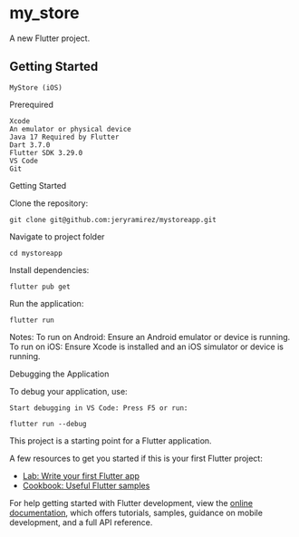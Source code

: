 # my_store

A new Flutter project.

## Getting Started

    MyStore (iOS)

Prerequired

    Xcode
    An emulator or physical device
    Java 17 Required by Flutter
    Dart 3.7.0
    Flutter SDK 3.29.0
    VS Code
    Git

Getting Started

Clone the repository:

    git clone git@github.com:jeryramirez/mystoreapp.git

Navigate to project folder
    
    cd mystoreapp

Install dependencies:

    flutter pub get

Run the application:

    flutter run
    
Notes:
        To run on Android: Ensure an Android emulator or device is running.
        To run on iOS: Ensure Xcode is installed and an iOS simulator or device is running.

Debugging the Application

To debug your application, use:

    Start debugging in VS Code: Press F5 or run:

    flutter run --debug

This project is a starting point for a Flutter application.

A few resources to get you started if this is your first Flutter project:

- [Lab: Write your first Flutter app](https://docs.flutter.dev/get-started/codelab)
- [Cookbook: Useful Flutter samples](https://docs.flutter.dev/cookbook)

For help getting started with Flutter development, view the
[online documentation](https://docs.flutter.dev/), which offers tutorials,
samples, guidance on mobile development, and a full API reference.
